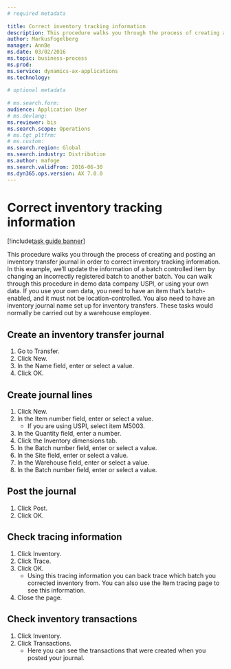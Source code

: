 ```yaml
--- 
# required metadata 
 
title: Correct inventory tracking information
description: This procedure walks you through the process of creating and posting an inventory transfer journal in order to correct inventory tracking information. 
author: MarkusFogelberg
manager: AnnBe 
ms.date: 03/02/2016
ms.topic: business-process 
ms.prod:  
ms.service: dynamics-ax-applications 
ms.technology:  
 
# optional metadata 
 
# ms.search.form:   
audience: Application User 
# ms.devlang:  
ms.reviewer: bis
ms.search.scope: Operations 
# ms.tgt_pltfrm:  
# ms.custom:  
ms.search.region: Global
ms.search.industry: Distribution
ms.author: mafoge
ms.search.validFrom: 2016-06-30 
ms.dyn365.ops.version: AX 7.0.0 
---
```

# Correct inventory tracking information

[!include[task guide banner](../../includes/task-guide-banner.md)]

This procedure walks you through the process of creating and posting an inventory transfer journal in order to correct inventory tracking information. In this example, we’ll update the information of a batch controlled item by changing an incorrectly registered batch to another batch. You can walk through this procedure in demo data company USPI, or using your own data. If you use your own data, you need to have an item that’s batch-enabled, and it must not be location-controlled. You also need to have an inventory journal name set up for inventory transfers. These tasks would normally be carried out by a warehouse employee.


## Create an inventory transfer journal
1. Go to Transfer.
2. Click New.
3. In the Name field, enter or select a value.
4. Click OK.

## Create journal lines
1. Click New.
2. In the Item number field, enter or select a value.
    * If you are using USPI, select item M5003.  
3. In the Quantity field, enter a number.
4. Click the Inventory dimensions tab.
5. In the Batch number field, enter or select a value.
6. In the Site field, enter or select a value.
7. In the Warehouse field, enter or select a value.
8. In the Batch number field, enter or select a value.

## Post the journal
1. Click Post.
2. Click OK.

## Check tracing information
1. Click Inventory.
2. Click Trace.
3. Click OK.
    * Using this tracing information you can back trace which batch you corrected inventory from.  You can also use the Item tracing page to see this information.  
4. Close the page.

## Check inventory transactions
1. Click Inventory.
2. Click Transactions.
    * Here you can see the transactions that were created when you posted your journal.   

